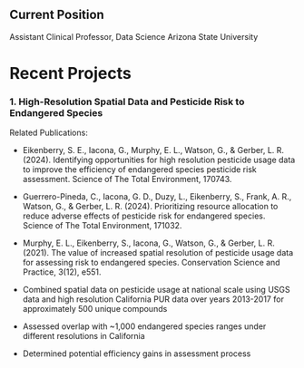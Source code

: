 
## Current Position

Assistant Clinical Professor, Data Science
Arizona State University

# Recent Projects

### 1. High-Resolution Spatial Data and Pesticide Risk to Endangered Species

Related Publications:
- Eikenberry, S. E., Iacona, G., Murphy, E. L., Watson, G., & Gerber, L. R. (2024). Identifying opportunities for high resolution pesticide usage data to improve the efficiency of endangered species pesticide risk assessment. Science of The Total Environment, 170743.
- Guerrero-Pineda, C., Iacona, G. D., Duzy, L., Eikenberry, S., Frank, A. R., Watson, G., & Gerber, L. R. (2024). Prioritizing resource allocation to reduce adverse effects of pesticide risk for endangered species. Science of The Total Environment, 171032.
- Murphy, E. L., Eikenberry, S., Iacona, G., Watson, G., & Gerber, L. R. (2021). The value of increased spatial resolution of pesticide usage data for assessing risk to endangered species. Conservation Science and Practice, 3(12), e551.

- Combined spatial data on pesticide usage at national scale using USGS data and high resolution California PUR data over years 2013-2017 for approximately 500 unique compounds
- Assessed overlap with ~1,000 endangered species ranges under different resolutions in California
- Determined potential efficiency gains in assessment process
